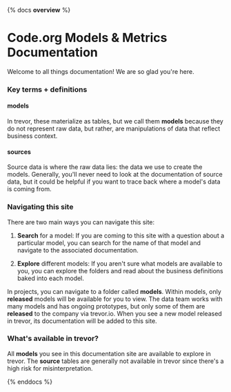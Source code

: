 {% docs __overview__ %}
# Code.org Models & Metrics Documentation 
Welcome to all things documentation! We are so glad you're here. 

### Key terms + definitions
#### models   
In trevor, these materialize as tables, but we call them **models** because they do not represent raw data, but rather, are manipulations of data that reflect business context.

#### sources
Source data is where the raw data lies: the data we use to create the models. Generally, you'll never need to look at the documentation of source data, but it could be helpful if you want to trace back where a model's data is coming from. 

### Navigating this site
There are two main ways you can navigate this site: 
1. **Search** for a model: If you are coming to this site with a question about a particular model, you can search for the name of that model and navigate to the associated documentation. 

2. **Explore** different models: If you aren't sure what models are available to you, you can explore the folders and read about the business definitions baked into each model.

In projects, you can navigate to a folder called **models**. Within models, only **released** models will be available for you to view. The data team works with many models and has ongoing prototypes, but only some of them are **released** to the company via trevor.io. When you see a new model released in trevor, its documentation will be added to this site.

### What's available in trevor?
All **models** you see in this documentation site are available to explore in trevor. The **source** tables are generally not available in trevor since there's a high risk for misinterpretation.

{% enddocs %}